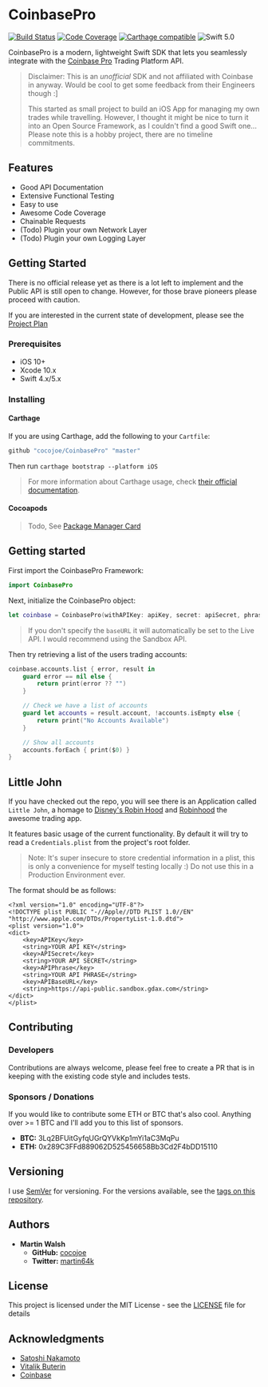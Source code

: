 # CoinbasePro

[![Build Status](https://travis-ci.org/cocojoe/CoinbasePro.svg?branch=master)](https://travis-ci.org/cocojoe/CoinbasePro)
[![Code Coverage](https://codecov.io/gh/cocojoe/CoinbasePro/branch/master/graph/badge.svg)](https://codecov.io/gh/cocojoe/CoinbasePro)
[![Carthage compatible](https://img.shields.io/badge/Carthage-compatible-4BC51D.svg?style=flat)](https://github.com/Carthage/Carthage)
![Swift 5.0](https://img.shields.io/badge/Swift-5.0-orange.svg?style=flat-square)

CoinbasePro is a modern, lightweight Swift SDK that lets you seamlessly integrate with the [Coinbase Pro](https://pro.coinbase.com) Trading Platform API. 
> Disclaimer: This is an *unofficial* SDK and not affiliated with Coinbase in anyway. 
> Would be cool to get some feedback from their Engineers though :]
> 
> This started as small project to build an iOS App for managing my own trades while travelling. However, I thought it might be nice to turn it into an Open Source Framework, as I couldn't find a good Swift one... 
> Please note this is a hobby project, there are no timeline commitments.

## Features

- Good API Documentation
- Extensive Functional Testing
- Easy to use
- Awesome Code Coverage
- Chainable Requests
- (Todo) Plugin your own Network Layer
- (Todo) Plugin your own Logging Layer

## Getting Started

There is no official release yet as there is a lot left to implement and the Public API is still open to change. However, for those brave pioneers please proceed with caution.

If you are interested in the current state of development, please see the [Project Plan](https://github.com/cocojoe/CoinbasePro/projects/1)

### Prerequisites

- iOS 10+
- Xcode 10.x
- Swift 4.x/5.x

### Installing

#### Carthage

If you are using Carthage, add the following to your `Cartfile`:

```ruby
github "cocojoe/CoinbasePro" "master"
```

Then run `carthage bootstrap --platform iOS`

> For more information about Carthage usage, check [their official documentation](https://github.com/Carthage/Carthage#if-youre-building-for-ios-tvos-or-watchos).

#### Cocoapods

> Todo, See [Package Manager Card](https://github.com/cocojoe/CoinbasePro/projects/1#card-10441893)

## Getting started

First import the CoinbasePro Framework:

```swift
import CoinbasePro
```

Next, initialize the CoinbasePro object:

```swift
let coinbase = CoinbasePro(withAPIKey: apiKey, secret: apiSecret, phrase: apiPhrase, baseURL: apiBaseURL)
```
> If you don't specify the `baseURL` it will automatically be set to the Live API. I would recommend using the Sandbox API.

Then try retrieving a list of the users trading accounts:

```swift
coinbase.accounts.list { error, result in
    guard error == nil else {
        return print(error ?? "")
    }

    // Check we have a list of accounts 
    guard let accounts = result.account, !accounts.isEmpty else {
        return print("No Accounts Available")
    }

    // Show all accounts
    accounts.forEach { print($0) }
}
```

## Little John

If you have checked out the repo, you will see there is an Application called `Little John`, a homage to [Disney's Robin Hood](https://en.wikipedia.org/wiki/Robin_Hood_(1973_film)) and [Robinhood](https://robinhood.com/) the awesome trading app.

It features basic usage of the current functionality. By default it will try to read a `Credentials.plist` from the project's root folder. 
> Note: It's super insecure to store credential information in a plist, this is only a convenience for myself testing locally :) Do not use
this in a Production Environment ever.

The format should be as follows:

```plist
<?xml version="1.0" encoding="UTF-8"?>
<!DOCTYPE plist PUBLIC "-//Apple//DTD PLIST 1.0//EN" "http://www.apple.com/DTDs/PropertyList-1.0.dtd">
<plist version="1.0">
<dict>
	<key>APIKey</key>
	<string>YOUR API KEY</string>
	<key>APISecret</key>
	<string>YOUR API SECRET</string>
	<key>APIPhrase</key>
	<string>YOUR API PHRASE</string>
	<key>APIBaseURL</key>
	<string>https://api-public.sandbox.gdax.com</string>
</dict>
</plist>
```

## Contributing

### Developers

Contributions are always welcome, please feel free to create a PR that is in keeping with the existing code style and includes tests.

### Sponsors / Donations

If you would like to contribute some ETH or BTC that's also cool. Anything over >= 1 BTC and I'll add you to this list of sponsors.

- __BTC:__ 3Lq2BFUitGyfqUGrQYVkKp1mYi1aC3MqPu
- __ETH:__ 0x289C3FFd889062D525456658Bb3Cd2F4bDD15110

## Versioning

I use [SemVer](http://semver.org/) for versioning. For the versions available, see the [tags on this repository](https://github.com/cocojoe/CoinbasePro/tags). 

## Authors

- **Martin Walsh**
  - __GitHub:__ [cocojoe](https://github.com/cocojoe)
  - __Twitter:__ [martin64k](https://twitter.com/martin64k)

## License

This project is licensed under the MIT License - see the [LICENSE](LICENSE) file for details

## Acknowledgments

* [Satoshi Nakamoto](https://en.wikipedia.org/wiki/Satoshi_Nakamoto)
* [Vitalik Buterin](https://twitter.com/VitalikButerin)
* [Coinbase](https://www.coinbase.com/)
